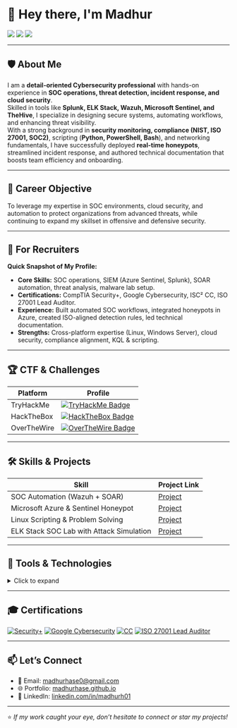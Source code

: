 # 👋 Hey there, I'm Madhur

<a href="https://www.linkedin.com/in/madhurh01"><img src="https://img.shields.io/badge/-LinkedIn-0072b1?&style=for-the-badge&logo=linkedin&logoColor=white" /></a> 
<a href="mailto:madhurhase0@gmail.com"><img src="https://img.shields.io/badge/-Email_Me-D14836?style=for-the-badge&logo=gmail&logoColor=white" /></a> 
<a href="https://madhurhase.github.io/"><img src="https://img.shields.io/badge/-Portfolio-000000?style=for-the-badge&logo=About.me&logoColor=white" /></a>

---

## 🛡️ About Me
I am a **detail-oriented Cybersecurity professional** with hands-on experience in **SOC operations, threat detection, incident response, and cloud security**.  
Skilled in tools like **Splunk, ELK Stack, Wazuh, Microsoft Sentinel, and TheHive**, I specialize in designing secure systems, automating workflows, and enhancing threat visibility.  
With a strong background in **security monitoring, compliance (NIST, ISO 27001, SOC2)**, scripting (**Python, PowerShell, Bash**), and networking fundamentals, I have successfully deployed **real-time honeypots**, streamlined incident response, and authored technical documentation that boosts team efficiency and onboarding.

---

## 🎯 Career Objective
To leverage my expertise in SOC environments, cloud security, and automation to protect organizations from advanced threats, while continuing to expand my skillset in offensive and defensive security.

---

## 📌 For Recruiters
**Quick Snapshot of My Profile:**
- **Core Skills:** SOC operations, SIEM (Azure Sentinel, Splunk), SOAR automation, threat analysis, malware lab setup.
- **Certifications:** CompTIA Security+, Google Cybersecurity, ISC² CC, ISO 27001 Lead Auditor.
- **Experience:** Built automated SOC workflows, integrated honeypots in Azure, created ISO-aligned detection rules, led technical documentation.
- **Strengths:** Cross-platform expertise (Linux, Windows Server), cloud security, compliance alignment, KQL & scripting.

---

## 🏆 CTF & Challenges
| Platform      | Profile |
|---------------|---------|
| TryHackMe     | [![TryHackMe Badge](https://img.shields.io/badge/-Profile-212121?style=for-the-badge&logo=tryhackme&logoColor=white)](https://tryhackme.com/p/madhurhase) |
| HackTheBox    | [![HackTheBox Badge](https://img.shields.io/badge/-Profile-9FEF00?style=for-the-badge&logo=hackthebox&logoColor=black)](https://app.hackthebox.com/profile/123456) |
| OverTheWire   | [![OverTheWire Badge](https://img.shields.io/badge/-Writeups-4EAA25?style=for-the-badge&logo=gnu-bash&logoColor=white)](https://medium.com/@madhurhase0) |

---

## 🛠️ Skills & Projects
| Skill                                         | Project Link |
|-----------------------------------------------|--------------|
| SOC Automation (Wazuh + SOAR)                 | [Project](https://medium.com/@madhurhase0/comprehensive-soc-automation-project-integrating-wazuh-soar-and-thehive-e9e92f273cd6) |
| Microsoft Azure & Sentinel Honeypot           | [Project](https://medium.com/@madhurhase0/azure-honeypot-tracking-cyber-attacks-in-real-time-with-microsoft-sentinel-848d5ee5e238) |
| Linux Scripting & Problem Solving             | [Project](https://medium.com/@madhurhase0/overthewire-bandit-walkthrough-a-beginners-path-to-master-linux-and-security-ba1211e60a71) |
| ELK Stack SOC Lab with Attack Simulation      | [Project](https://medium.com/@madhurhase0/hands-on-experience-for-entry-level-aspiring-socs-analyst-in-30-days-3ae4bba895a6) |

---

## 🔧 Tools & Technologies
<details>
<summary>Click to expand</summary>

### SIEM & SOAR
![Splunk](https://img.shields.io/badge/-Splunk-000000?style=for-the-badge&logo=Splunk&logoColor=white)
![Microsoft Sentinel](https://img.shields.io/badge/-Microsoft_Sentinel-0078D4?&style=for-the-badge&logo=Microsoft&logoColor=white)
![Wazuh](https://img.shields.io/badge/-Wazuh-0047AB?style=for-the-badge&logo=Security&logoColor=white)
![TheHive](https://img.shields.io/badge/-TheHive-FFD700?style=for-the-badge)

### Cloud & Networking
![Microsoft Azure](https://img.shields.io/badge/-Microsoft_Azure-0078D4?&style=for-the-badge&logo=Microsoft-Azure&logoColor=white)
![AWS](https://img.shields.io/badge/-AWS-232F3E?style=for-the-badge&logo=amazon-aws&logoColor=white)
![Wireshark](https://img.shields.io/badge/-Wireshark-1679A7?&style=for-the-badge&logo=Wireshark&logoColor=white)

### Operating Systems & Scripting
![Linux](https://img.shields.io/badge/-Linux-FCC624?&style=for-the-badge&logo=Linux&logoColor=black)
![Windows Server](https://img.shields.io/badge/-Windows_Server-0078D4?&style=for-the-badge&logo=Windows&logoColor=white)
![Python](https://img.shields.io/badge/-Python-3776AB?&style=for-the-badge&logo=Python&logoColor=white)
![PowerShell](https://img.shields.io/badge/-PowerShell-5391FE?&style=for-the-badge&logo=powershell&logoColor=white)
![Bash](https://img.shields.io/badge/-Bash_Scripting-4EAA25?&style=for-the-badge&logo=GNU-Bash&logoColor=white)

</details>

---

## 🎓 Certifications
[![Security+](https://img.shields.io/badge/-Security%2B-FF0000?&style=for-the-badge&logo=CompTIA&logoColor=white)](https://www.credly.com/badges/394f7065-2a2c-4a91-9093-c770838e3f64/public_url)
[![Google Cybersecurity](https://img.shields.io/badge/-Google%20Cybersecurity-4285F4?&style=for-the-badge&logo=Google&logoColor=white)](https://www.credly.com/badges/6401f2de-6cd1-4ba5-8a31-2e5de99957b8/public_url)
[![CC](https://img.shields.io/badge/CC-FFFFFF?style=for-the-badge&logo=ISC2&logoColor=black)](https://www.credly.com/badges/0d7c6ec7-861a-4aeb-92bb-935b3586d46d/public_url)
[![ISO 27001 Lead Auditor](https://img.shields.io/badge/ISO%2027001%3A2022-Lead%20Auditor-6A0DAD?&style=for-the-badge)](https://www.credly.com/badges/002e9428-b53b-4df7-9d00-058ec292009b/public_url)

---

## 📫 Let’s Connect
- 📧 Email: madhurhase0@gmail.com  
- 🌐 Portfolio: [madhurhase.github.io](https://madhurhase.github.io)  
- 💼 LinkedIn: [linkedin.com/in/madhurh01](https://www.linkedin.com/in/madhurh01)  

---

⭐ *If my work caught your eye, don’t hesitate to connect or star my projects!*
